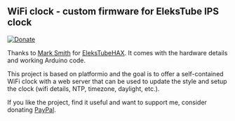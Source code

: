 ## WiFi clock - custom firmware for EleksTube IPS clock


[![Donate](https://img.shields.io/badge/Donate-PayPal-green.svg?style=flat-square&logo=paypal)](https://paypal.me/andreitatar)

Thanks to [Mark Smith](https://github.com/SmittyHalibut) for [EleksTubeHAX](https://github.com/SmittyHalibut/EleksTubeHAX). It comes with the hardware details and working Arduino code.

This project is based on platformio and the goal is to offer a self-contained WiFi clock with a web server that can be used to update the style and setup the clock (wifi details, NTP, timezone, daylight, etc.).

If you like the project, find it useful and want to support me, consider donating [PayPal](https://paypal.me/andreitatar).
